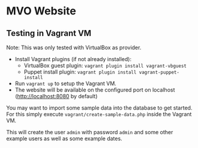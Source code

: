 # MVO Website

## Testing in Vagrant VM

Note: This was only tested with VirtualBox as provider.

   * Install Vagrant plugins (if not already installed):
      * VirtualBox guest plugin: `vagrant plugin install vagrant-vbguest`
      * Puppet install plugin: `vagrant plugin install vagrant-puppet-install`
   * Run `vagrant up` to setup the Vagrant VM.
   * The website will be available on the configured port on localhost ([http://localhost:8080](http://localhost:8080) by default)

You may want to import some sample data into the database to get started. For this simply execute `vagrant/create-sample-data.php` inside the Vagrant VM.

This will create the user `admin` with password `admin` and some other example users as well as some example dates.